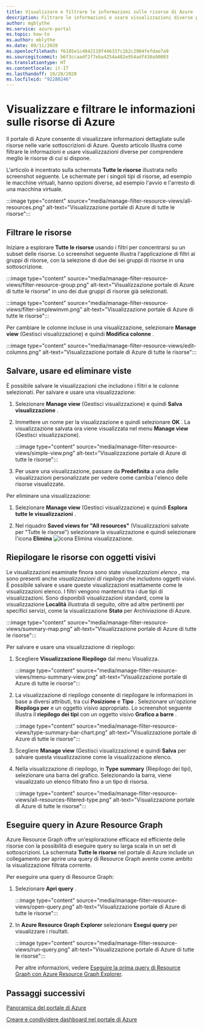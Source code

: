 ```yaml
---
title: Visualizzare e filtrare le informazioni sulle risorse di Azure
description: Filtrare le informazioni e usare visualizzazioni diverse per comprendere meglio le risorse di Azure di cui si dispone.
author: mgblythe
ms.service: azure-portal
ms.topic: how-to
ms.author: mblythe
ms.date: 09/11/2020
ms.openlocfilehash: f6185e1c4042110f446337c1b2c2904fefdae7a9
ms.sourcegitcommit: b6f3ccaadf2f7eba4254a402e954adf430a90003
ms.translationtype: HT
ms.contentlocale: it-IT
ms.lasthandoff: 10/20/2020
ms.locfileid: "92280246"
---
```

# <a name="view-and-filter-azure-resource-information"></a>Visualizzare e filtrare le informazioni sulle risorse di Azure

Il portale di Azure consente di visualizzare informazioni dettagliate sulle risorse nelle varie sottoscrizioni di Azure. Questo articolo illustra come filtrare le informazioni e usare visualizzazioni diverse per comprendere meglio le risorse di cui si dispone.

L'articolo è incentrato sulla schermata **Tutte le risorse** illustrata nello screenshot seguente. Le schermate per i singoli tipi di risorse, ad esempio le macchine virtuali, hanno opzioni diverse, ad esempio l'avvio e l'arresto di una macchina virtuale.

:::image type="content" source="media/manage-filter-resource-views/all-resources.png" alt-text="Visualizzazione portale di Azure di tutte le risorse":::

## <a name="filter-resources"></a>Filtrare le risorse

Iniziare a esplorare **Tutte le risorse** usando i filtri per concentrarsi su un subset delle risorse. Lo screenshot seguente illustra l'applicazione di filtri ai gruppi di risorse, con la selezione di due dei sei gruppi di risorse in una sottoscrizione.

:::image type="content" source="media/manage-filter-resource-views/filter-resource-group.png" alt-text="Visualizzazione portale di Azure di tutte le risorse" in uno dei due gruppi di risorse già selezionati.

:::image type="content" source="media/manage-filter-resource-views/filter-simplewinvm.png" alt-text="Visualizzazione portale di Azure di tutte le risorse":::

Per cambiare le colonne incluse in una visualizzazione, selezionare **Manage view** (Gestisci visualizzazione) e quindi **Modifica colonne** .

:::image type="content" source="media/manage-filter-resource-views/edit-columns.png" alt-text="Visualizzazione portale di Azure di tutte le risorse":::

## <a name="save-use-and-delete-views"></a>Salvare, usare ed eliminare viste

È possibile salvare le visualizzazioni che includono i filtri e le colonne selezionati. Per salvare e usare una visualizzazione:

1. Selezionare **Manage view** (Gestisci visualizzazione) e quindi **Salva visualizzazione** .

1. Immettere un nome per la visualizzazione e quindi selezionare **OK** . La visualizzazione salvata ora viene visualizzata nel menu **Manage view** (Gestisci visualizzazione).

    :::image type="content" source="media/manage-filter-resource-views/simple-view.png" alt-text="Visualizzazione portale di Azure di tutte le risorse":::

1. Per usare una visualizzazione, passare da **Predefinita** a una delle visualizzazioni personalizzate per vedere come cambia l'elenco delle risorse visualizzate.

Per eliminare una visualizzazione:

1. Selezionare **Manage view** (Gestisci visualizzazione) e quindi **Esplora tutte le visualizzazioni** .

1. Nel riquadro **Saved views for "All resources"** (Visualizzazioni salvate per "Tutte le risorse") selezionare la visualizzazione e quindi selezionare l'icona **Elimina** ![icona Elimina visualizzazione](media/manage-filter-resource-views/icon-delete.png).

## <a name="summarize-resources-with-visuals"></a>Riepilogare le risorse con oggetti visivi

Le visualizzazioni esaminate finora sono state _visualizzazioni elenco_ , ma sono presenti anche _visualizzazioni di riepilogo_ che includono oggetti visivi. È possibile salvare e usare queste visualizzazioni esattamente come le visualizzazioni elenco. I filtri vengono mantenuti tra i due tipi di visualizzazioni. Sono disponibili visualizzazioni standard, come la visualizzazione **Località** illustrata di seguito, oltre ad altre pertinenti per specifici servizi, come la visualizzazione **Stato** per Archiviazione di Azure.

:::image type="content" source="media/manage-filter-resource-views/summary-map.png" alt-text="Visualizzazione portale di Azure di tutte le risorse":::

Per salvare e usare una visualizzazione di riepilogo:

1. Scegliere **Visualizzazione Riepilogo** dal menu Visualizza.

    :::image type="content" source="media/manage-filter-resource-views/menu-summary-view.png" alt-text="Visualizzazione portale di Azure di tutte le risorse":::

1. La visualizzazione di riepilogo consente di riepilogare le informazioni in base a diversi attributi, tra cui **Posizione** e **Tipo** . Selezionare un'opzione **Riepiloga per** e un oggetto visivo appropriato. Lo screenshot seguente illustra il **riepilogo dei tipi** con un oggetto visivo **Grafico a barre** .

    :::image type="content" source="media/manage-filter-resource-views/type-summary-bar-chart.png" alt-text="Visualizzazione portale di Azure di tutte le risorse":::

1. Scegliere **Manage view** (Gestisci visualizzazione) e quindi **Salva** per salvare questa visualizzazione come la visualizzazione elenco.

1. Nella visualizzazione di riepilogo, in **Type summary** (Riepilogo dei tipi), selezionare una barra del grafico. Selezionando la barra, viene visualizzato un elenco filtrato fino a un tipo di risorsa.

    :::image type="content" source="media/manage-filter-resource-views/all-resources-filtered-type.png" alt-text="Visualizzazione portale di Azure di tutte le risorse":::

## <a name="run-queries-in-azure-resource-graph"></a>Eseguire query in Azure Resource Graph

Azure Resource Graph offre un'esplorazione efficace ed efficiente delle risorse con la possibilità di eseguire query su larga scala in un set di sottoscrizioni. La schermata **Tutte le risorse** nel portale di Azure include un collegamento per aprire una query di Resource Graph avente come ambito la visualizzazione filtrata corrente.

Per eseguire una query di Resource Graph:

1. Selezionare **Apri query** .

    :::image type="content" source="media/manage-filter-resource-views/open-query.png" alt-text="Visualizzazione portale di Azure di tutte le risorse":::

1. In **Azure Resource Graph Explorer** selezionare **Esegui query** per visualizzare i risultati.

    :::image type="content" source="media/manage-filter-resource-views/run-query.png" alt-text="Visualizzazione portale di Azure di tutte le risorse":::

    Per altre informazioni, vedere [Eseguire la prima query di Resource Graph con Azure Resource Graph Explorer](../governance/resource-graph/first-query-portal.md).

## <a name="next-steps"></a>Passaggi successivi

[Panoramica del portale di Azure](azure-portal-overview.md)

[Creare e condividere dashboard nel portale di Azure](azure-portal-dashboards.md)
